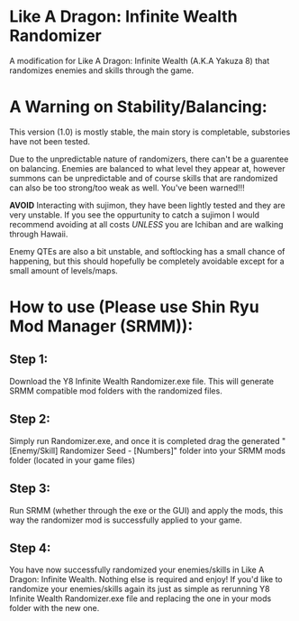# Like A Dragon: Infinite Wealth Randomizer
A modification for Like A Dragon: Infinite Wealth (A.K.A Yakuza 8) that randomizes enemies and skills through the game.

# A Warning on Stability/Balancing:
This version (1.0) is mostly stable, the main story is completable, substories have not been tested.

Due to the unpredictable nature of randomizers, there can't be a guarentee on balancing. Enemies are balanced to what level they appear at, however summons can be unpredictable and of course skills that are randomized can also be too strong/too weak as well. You've been warned!!!

**AVOID** Interacting with sujimon, they have been lightly tested and they are very unstable. If you see the oppurtunity to catch a sujimon I would recommend avoiding at all costs *UNLESS* you are Ichiban and are walking through Hawaii.

Enemy QTEs are also a bit unstable, and softlocking has a small chance of happening, but this should hopefully be completely avoidable except for a small amount of levels/maps. 

# How to use (Please use Shin Ryu Mod Manager (SRMM)):
 ## Step 1:
  
  Download the Y8 Infinite Wealth Randomizer.exe file. This will generate SRMM compatible mod folders with the randomized files.
  
 ## Step 2:
  
  Simply run Randomizer.exe, and once it is completed drag the generated "[Enemy/Skill] Randomizer Seed - [Numbers]" folder into your SRMM mods folder (located in your game files)

 ## Step 3:

  Run SRMM (whether through the exe or the GUI) and apply the mods, this way the randomizer mod is successfully applied to your game.
 
 ## Step 4:
  You have now successfully randomized your enemies/skills in Like A Dragon: Infinite Wealth. Nothing else is required and enjoy! If you'd like to randomize your
  enemies/skills again its just as simple as rerunning Y8 Infinite Wealth Randomizer.exe file and replacing the one in your mods folder with the new one.
